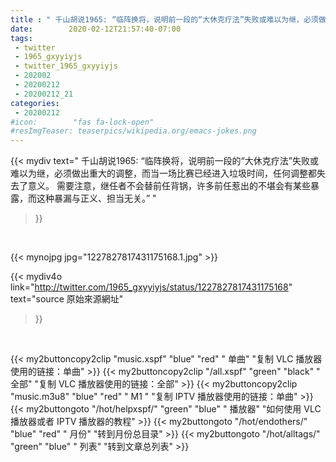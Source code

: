 ```yaml
---
title : " 千山胡说1965: “临阵换将，说明前一段的“大休克疗法”失败或难以为继，必须做出重大的调整，而当一场比赛已经进入垃圾时间，任何调整都失去了意义。&#10;需要注意，继任者不会替前任背锅，许多前任惹出的不堪会有某些暴露，而这种暴漏与正义、担当无关。”  "
date:        2020-02-12T21:57:40-07:00
tags:
 - twitter
 - 1965_gxyyiyjs
 - twitter_1965_gxyyiyjs
 - 202002
 - 20200212
 - 20200212_21
categories:
 - 20200212
#icon:        "fas fa-lock-open"
#resImgTeaser: teaserpics/wikipedia.org/emacs-jokes.png
---
```


{{< mydiv text=" 千山胡说1965: “临阵换将，说明前一段的“大休克疗法”失败或难以为继，必须做出重大的调整，而当一场比赛已经进入垃圾时间，任何调整都失去了意义。&#10;需要注意，继任者不会替前任背锅，许多前任惹出的不堪会有某些暴露，而这种暴漏与正义、担当无关。”  "
>}}
<br>


 {{< mynojpg jpg="1227827817431175168.1.jpg" >}}<br> 



{{< mydiv4o link="http://twitter.com/1965_gxyyiyjs/status/1227827817431175168"
text="source 原始來源網址"
>}}


<br>



{{< my2buttoncopy2clip "music.xspf"        "blue"   "red"    " 单曲"  "复制 VLC 播放器使用的链接：单曲" >}} {{< my2buttoncopy2clip "/all.xspf"         "green"  "black"  " 全部"  "复制 VLC 播放器使用的链接：全部" >}} {{< my2buttoncopy2clip "music.m3u8"        "blue"   "red"    " M1 "    "复制 IPTV 播放器使用的链接：单曲" >}} {{< my2buttongoto      "/hot/helpxspf/"    "green"  "blue"   " 播放器" "如何使用 VLC 播放器或者 IPTV 播放器的教程" >}} {{< my2buttongoto      "/hot/endothers/"   "blue"   "red"    " 月份"   "转到月份总目录" >}} {{< my2buttongoto      "/hot/alltags/"     "green"  "blue"   " 列表"   "转到文章总列表" >}} 
